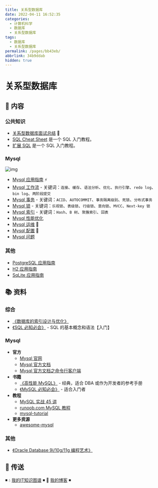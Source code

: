 ```yaml
---
title: 关系型数据库
date: 2022-04-11 16:52:35
categories:
  - 计算机科学
  - 数据库
  - 关系型数据库
tags:
  - 数据库
  - 关系型数据库
permalink: /pages/bb43eb/
abbrlink: 34b9ddab
hidden: true
---
```


# 关系型数据库

## 📖 内容

### 公共知识

- [关系型数据库面试总结](01.综合/01.关系型数据库面试.md) 💯
- [SQL Cheat Sheet](01.综合/02.SqlCheatSheet.md) 是一个 SQL 入门教程。
- [扩展 SQL](01.综合/03.扩展SQL.md) 是一个 SQL 入门教程。

### Mysql

![img](https://raw.githubusercontent.com/dunwu/images/dev/snap/20200716103611.png)

- [Mysql 应用指南](02.Mysql/01.Mysql应用指南.md) ⚡
- [Mysql 工作流](02.Mysql/02.MySQL工作流.md) - 关键词：`连接`、`缓存`、`语法分析`、`优化`、`执行引擎`、`redo log`、`bin log`、`两阶段提交`
- [Mysql 事务](02.Mysql/03.Mysql事务.md) - 关键词：`ACID`、`AUTOCOMMIT`、`事务隔离级别`、`死锁`、`分布式事务`
- [Mysql 锁](02.Mysql/04.Mysql锁.md) - 关键词：`乐观锁`、`表级锁`、`行级锁`、`意向锁`、`MVCC`、`Next-key 锁`
- [Mysql 索引](02.Mysql/05.Mysql索引.md) - 关键词：`Hash`、`B 树`、`聚簇索引`、`回表`
- [Mysql 性能优化](02.Mysql/06.Mysql性能优化.md)
- [Mysql 运维](02.Mysql/20.Mysql运维.md) 🔨
- [Mysql 配置](02.Mysql/21.Mysql配置.md) 🔨
- [Mysql 问题](02.Mysql/99.Mysql常见问题.md)

### 其他

- [PostgreSQL 应用指南](99.其他/01.PostgreSQL.md)
- [H2 应用指南](99.其他/02.H2.md)
- [SqLite 应用指南](99.其他/03.Sqlite.md)

## 📚 资料

### 综合

- [《数据库的索引设计与优化》](https://book.douban.com/subject/26419771/)
- [《SQL 必知必会》](https://book.douban.com/subject/35167240/) - SQL 的基本概念和语法【入门】

### Mysql

- **官方**
  - [Mysql 官网](https://www.mysql.com/)
  - [Mysql 官方文档](https://dev.mysql.com/doc/)
  - [Mysql 官方文档之命令行客户端](https://dev.mysql.com/doc/refman/8.0/en/mysql.html)
- **书籍**
  - [《高性能 MySQL》](https://book.douban.com/subject/23008813/) - 经典，适合 DBA 或作为开发者的参考手册
  - [《MySQL 必知必会》](https://book.douban.com/subject/3354490/) - 适合入门者
- **教程**
  - [MySQL 实战 45 讲](https://time.geekbang.org/column/intro/139)
  - [runoob.com MySQL 教程](http://www.runoob.com/mysql/mysql-tutorial.html)
  - [mysql-tutorial](https://github.com/jaywcjlove/mysql-tutorial)
- **更多资源**
  - [awesome-mysql](https://github.com/jobbole/awesome-mysql-cn)

### 其他

- [《Oracle Database 9i/10g/11g 编程艺术》](https://book.douban.com/subject/5402711/)

## 🚪 传送

◾ 💧 [我的IT知识图谱](https://dunwu.github.io/waterdrop/) ◾ 🎯 [我的博客](https://dunwu.github.io/blog/) ◾
